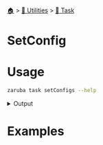 <!--startTocHeader-->
[🏠](../../README.md) > [🔧 Utilities](../README.md) > [🔨 Task](README.md)
# SetConfig
<!--endTocHeader-->

# Usage

<!--startCode-->
```bash
zaruba task setConfigs --help
```
 
<details>
<summary>Output</summary>
 
```````
Set task configs

Usage:
  zaruba task setConfigs <taskName> {<jsonConfigMap> | <configKey> <configValue>} [projectFile] [flags]

Aliases:
  setConfigs, setConfig

Flags:
  -h, --help   help for setConfigs
```````
</details>
<!--endCode-->

# Examples



<!--startTocSubTopic-->
<!--endTocSubTopic-->